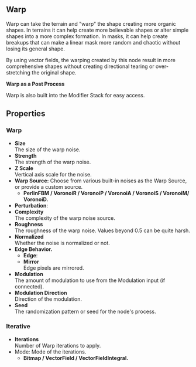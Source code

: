 
## Warp

Warp can take the terrain and "warp" the shape creating more organic shapes. In terrains it can help create more believable shapes or alter simple shapes into a more complex formation. In masks, it can help create breakups that can make a linear mask more random and chaotic without losing its general shape.

By using vector fields, the warping created by this node result in more comprehensive shapes without creating directional tearing or over-stretching the original shape.

**Warp as a Post Process**

Warp is also built into the Modifier Stack for easy access.

## Properties

### Warp

* **Size**  
  The size of the warp noise.
* **Strength**  
  The strength of the warp noise.
* **Z Scale**  
  Vertical axis scale for the noise.
* **Warp Source:** Choose from various built-in noises as the Warp Source, or provide a custom source.
  * **PerlinFBM / VoronoiR / VoronoiP / VoronoiA / VoronoiS / VoronoiM/ VoronoiD.**
* **Perturbation**:
* **Complexity**  
  The complexity of the warp noise source.
* **Roughness**  
  The roughness of the warp noise. Values beyond 0.5 can be quite harsh.
* **Normalized**  
  Whether the noise is normalized or not.
* **Edge Behavior.**
  * **Edge**:
  * **Mirror**  
  Edge pixels are mirrored.
* **Modulation**  
  The amount of modulation to use from the Modulation input (if connected).
* **Modulation Direction**  
  Direction of the modulation.
* **Seed**  
  The randomization pattern or seed for the node's process.

### Iterative

* **Iterations**  
  Number of Warp iterations to apply.
* Mode: Mode of the iterations.
  * **Bitmap / VectorField / VectorFieldIntegral.**

